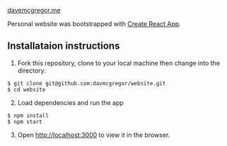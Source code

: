 [davemcgregor.me](https://www.davemcgregor.me)

Personal website was bootstrapped with [Create React App](https://github.com/facebook/create-react-app).

## Installataion instructions

1. Fork this repository, clone to your local machine then change into the directory:
```
$ git clone git@github.com:davmcgregor/website.git
$ cd website
```
2. Load dependencies and run the app 
```
$ npm install
$ npm start
```
3. Open [http://localhost:3000](http://localhost:3000) to view it in the browser.
